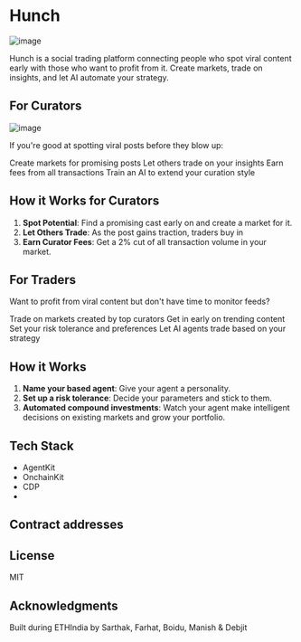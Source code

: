 # Hunch

![image](https://github.com/user-attachments/assets/2af76877-ae51-4ad9-b874-775c7ca93083)

Hunch is a social trading platform connecting people who spot viral content early with those who want to profit from it. Create markets, trade on insights, and let AI automate your strategy.

## For Curators
![image](https://github.com/user-attachments/assets/26741ed3-db99-4f6f-8ede-9a85bc364984)

If you're good at spotting viral posts before they blow up:

Create markets for promising posts
Let others trade on your insights
Earn fees from all transactions
Train an AI to extend your curation style

## How it Works for Curators

1. **Spot Potential**: Find a promising cast early on and create a market for it.
2. **Let Others Trade**: As the post gains traction, traders buy in
3. **Earn Curator Fees**: Get a 2% cut of all transaction volume in your market.

## For Traders
Want to profit from viral content but don't have time to monitor feeds?

Trade on markets created by top curators
Get in early on trending content
Set your risk tolerance and preferences
Let AI agents trade based on your strategy

## How it Works

1. **Name your based agent**: Give your agent a personality.
2. **Set up a risk tolerance**: Decide your parameters and stick to them.
3. **Automated compound investments**: Watch your agent make intelligent decisions on existing markets and grow your portfolio.

## Tech Stack

- AgentKit
- OnchainKit
- CDP
- 

## Contract addresses


## License

MIT 

## Acknowledgments

Built during ETHIndia by Sarthak, Farhat, Boidu, Manish & Debjit
